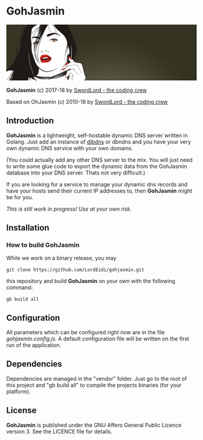 GohJasmin
======

![Goh Jasmin](https://raw.githubusercontent.com/LordEidi/gohjasmin/master/ohjasmin.jpg)

**GohJasmin** (c) 2017-18 by [SwordLord - the coding crew](https://www.swordlord.com/)

Based on OhJasmin (c) 2010-18 by [SwordLord - the coding crew](https://www.swordlord.com/)

## Introduction ##

**GohJasmin** is a lightweight, self-hostable dynamic DNS server written in Golang. Just add an instance of [djbdns](https://cr.yp.to/djbdns.html) or dbndns and you have your very own dynamic DNS service with your own domains. 

(You could actually add any other DNS server to the mix. You will just need to write some glue code to export the dynamic data from the GohJasmin database into your DNS server. Thats not very difficult.)

If you are looking for a service to manage your dynamic dns records and have your hosts send their current IP addresses to, then **GohJasmin** might be for you.

_This is still work in progress! Use at your own risk._


## Installation ##

### How to build **GohJasmin** ###

While we work on a binary release, you may 

    git clone https://github.com/LordEidi/gohjasmin.git

this repository and build **GohJasmin** on your own with the following command:

    gb build all
    
## Configuration ##

All parameters which can be configured right now are in the file *gohjasmin.config.js*. A default configuration file will be written on the first run of the application.

## Dependencies ##

Dependencies are managed in the "vendor" folder. Just go to the root of this project and "gb build all" to compile the projects binaries (for your platform).

## License ##

**GohJasmin** is published under the GNU Affero General Public Licence version 3. See the LICENCE file for details.